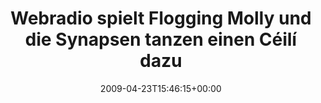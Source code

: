 ---
retweeted: false
source: <a href="http://twitter.com" rel="nofollow">Twitter Web Client</a>
entities:
  hashtags: []
  symbols: []
  user_mentions: []
  urls: []
display_text_range:
- '0'
- '140'
favorite_count: '0'
id_str: '1595107534'
truncated: false
retweet_count: '0'
id: '1595107534'
created_at: Thu Apr 23 15:46:15 +0000 2009
favorited: false
full_text: Webradio spielt Flogging Molly und die Synapsen tanzen einen Céilí dazu.
  Schwummrig ists mir schon, Hals tut weh. Alles gut hier. Slán leat!
lang: de
tags:
- pesos/twitter
date: '2009-04-23T15:46:15+00:00'
src: https://twitter.com/bascht/status/1595107534
original_url: https://twitter.com/bascht/status/1595107534
type: twitter_tweet
text: Webradio spielt Flogging Molly und die Synapsen tanzen einen Céilí dazu. Schwummrig
  ists mir schon, Hals tut weh. Alles gut hier. Slán leat!
title: Webradio spielt Flogging Molly und die Synapsen tanzen einen Céilí dazu

---